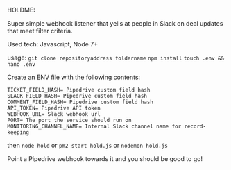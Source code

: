 HOLDME:

Super simple webhook listener that yells at people in Slack on deal updates that meet filter criteria.

Used tech:
Javascript,
Node 7+

usage:
`git clone repositoryaddress foldername`
`npm install`
`touch .env && nano .env`

Create an ENV file with the following contents:
```
TICKET_FIELD_HASH= Pipedrive custom field hash
SLACK_FIELD_HASH= Pipedrive custom field hash
COMMENT_FIELD_HASH= Pipedrive custom field hash
API_TOKEN= Pipedrive API token
WEBHOOK_URL= Slack webhook url
PORT= The port the service should run on
MONITORING_CHANNEL_NAME= Internal Slack channel name for record-keeping
```
then
`node hold` or `pm2 start hold.js` or `nodemon hold.js`

Point a Pipedrive webhook towards it and you should be good to go!

